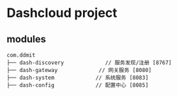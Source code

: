 # Dashcloud project

## modules

~~~
com.ddmit     
├── dash-discovery             // 服务发现/注册 [8767]
├── dash-gateway             // 网关服务 [8080]
├── dash-system             // 系统服务 [8083]
├── dash-config             // 配置中心 [8085]
~~~
